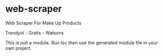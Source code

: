 # web-scraper

Web Scraper For Make Up Products

Trendyol - Gratis - Watsons 

This is just a module. Run tsc then use the generated module file in your own project.
